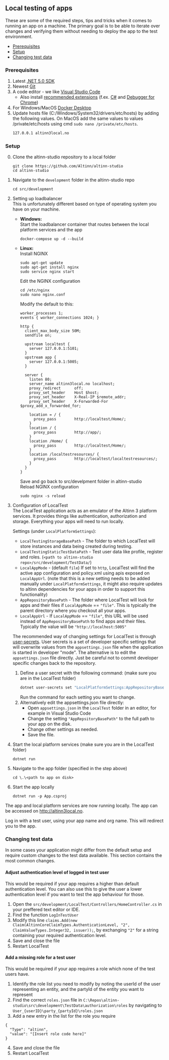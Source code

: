 ## Local testing of apps

These are some of the required steps, tips and tricks when it comes to running an app on a machine. The primary goal is to be able to iterate over changes and verifying them without needing to deploy the app to the test environment.

- [Prerequisites](#prerequisites)
- [Setup](#setup)
- [Changing test data](#changing-test-data)

### Prerequisites

1. Latest [.NET 5.0 SDK](https://dotnet.microsoft.com/download/dotnet/5.0)
2. Newest [Git](https://git-scm.com/downloads)
3. A code editor - we like [Visual Studio Code](https://code.visualstudio.com/Download)
    - Also install [recommended extensions](https://code.visualstudio.com/docs/editor/extension-gallery#_workspace-recommended-extensions) (f.ex. [C#](https://marketplace.visualstudio.com/items?itemName=ms-vscode.csharp) and [Debugger for Chrome](https://marketplace.visualstudio.com/items?itemName=msjsdiag.debugger-for-chrome))
4. For Windows/MacOS [Docker Desktop](https://www.docker.com/products/docker-desktop)
5. Update hosts file (C:/Windows/System32/drivers/etc/hosts) by adding the following values. On MacOS add the same values to values /private/etc/hosts using cmd `sudo nano /private/etc/hosts`.
   ```txt
   127.0.0.1 altinn3local.no
   ```

### Setup

0. Clone the altinn-studio repository to a local folder
   ```shell
   git clone https://github.com/Altinn/altinn-studio
   cd altinn-studio
   ```
1. Navigate to the `development` folder in the altinn-studio repo
   ```shell
   cd src/development
   ```
2. Setting up loadbalancer   
     This is unfortunately different based on type of operating system you have on your machine.
   - **Windows:**  
     Start the loadbalancer container that routes between the local platform services and the app
     ```shell
     docker-compose up -d --build
     ```
   - **Linux:**  
     Install NGINX
     ```shell
     sudo apt-get update
     sudo apt-get install nginx
     sudo service nginx start
     ```
     Edit the NGINX configuration
     ```shell
     cd /etc/nginx
     sudo nano nginx.conf
     ```
     Modify the default to this:
     ```nginx
     worker_processes 1;
     events { worker_connections 1024; }

     http { 
       client_max_body_size 50M;
       sendfile on;
       
       upstream localtest {
         server 127.0.0.1:5101;
       }
       upstream app {
         server 127.0.0.1:5005;
       }
       
       server {
         listen 80;
         server_name altinn3local.no localhost;
         proxy_redirect      off;
         proxy_set_header    Host $host;
         proxy_set_header    X-Real-IP $remote_addr;
         proxy_set_header    X-Forwarded-For $proxy_add_x_forwarded_for;

         location = / {
           proxy_pass        http://localtest/Home/;
         }
         location / {
           proxy_pass        http://app/;
         }
         location /Home/ {
           proxy_pass        http://localtest/Home/;
         }
         location /localtestresources/ {
           proxy_pass        http://localtest/localtestresources/;
         }
       }
     }
     ```
     Save and go back to src/develpment folder in altinn-studio  
     Reload NGINX configuration
     ```shell
     sudo nginx -s reload
     ```
3. Configuration of LocalTest   
    The LocalTest application acts as an emulator of the Altinn 3 platform services. It provides things like authentication, authorization and storage. Everything your apps will need to run locally.   

    Settings (under `LocalPlatformSettings`):
    - `LocalTestingStorageBasePath` - The folder to which LocalTest will store instances and data being created during testing.
    - `LocalTestingStaticTestDataPath` - Test user data like profile, register and roles. (`<path to altinn-studio repo>/src/development/TestData/`)
    - `LocalAppMode` - (default `file`) If set to `http`, LocalTest will find the active app configuration and policy.xml using apis exposed on `LocalAppUrl`. (note that this is a new setting needs to be added manually under `LocalPlatformSettings`, it might also require updates to altinn dependencies for your apps in order to support this functionality)
    - `AppRepositoryBasePath` - The folder where LocalTest will look for apps and their files if `LocalAppMode` == `"file"`. This is typically the parent directory where you checkout all your apps.
    - `LocalAppUrl` - If `LocalAppMode` == `"file"`, this URL will be used instead of `AppRepositoryBasePath` to find apps and their files. Typically the value will be `"http://localhost:5005"`

    The recommended way of changing settings for LocalTest is through [user-secrets](https://docs.microsoft.com/en-us/aspnet/core/security/app-secrets?view=aspnetcore-6.0&tabs=windows#set-a-secret). User secrets is a set of developer specific settings that will overwrite values from the `appsettings.json` file when the application is started in developer "mode". The alternative is to edit the `appsettings.json` file directly. Just be careful not to commit developer specific changes back to the repository.
   1. Define a user secret with the following command:  (make sure you are in the LocalTest folder)
      ```bash
      dotnet user-secrets set "LocalPlatformSettings:AppRepositoryBasePath" "C:\Repos"
      ```
      Run the command for each setting you want to change.
   2. Alternatively edit the appsettings.json file directly:
      - Open `appsettings.json` in the `LocalTest` folder in an editor, for example in Visual Studio Code
      - Change the setting `"AppRepsitoryBasePath"` to the full path to your app on the disk. 
      - Change other settings as needed.
      - Save the file.
5. Start the local platform services (make sure you are in the LocalTest folder)
   ```shell
   dotnet run
   ```
6. Navigate to the app folder (specified in the step above)
   ```shell
   cd \.\<path to app on disk>
   ```
7. Start the app locally
   ```shell
   dotnet run -p App.csproj
   ```

The app and local platform services are now running locally. The app can be accessed on <http://altinn3local.no>.

Log in with a test user, using your app name and org name. This will redirect you to the app.

### Changing test data

In some cases your application might differ from the default setup and require custom changes to the test data available. 
This section contains the most common changes.

#### Adjust authentication level of logged in test user
This would be required if your app requires a higher than default authentication level. You can also use this to give the user a lower authentication level if you want to test the app behaviour for those.
1. Open the `src/development/LocalTest/Controllers/HomeController.cs` in your preffered text editor or IDE. 
2. Find the function `LogInTestUser` 
3. Modify this line `claims.Add(new Claim(AltinnCoreClaimTypes.AuthenticationLevel, "2", ClaimValueTypes.Integer32, issuer));`,
by exchanging `"2"` for a string containing your required authentication level.
4. Save and close the file
5. Restart LocalTest

#### Add a missing role for a test user
This would be required if your app requires a role which none of the test users have.
1. Identify the role list you need to modify by noting the userId of the user representing an entity, and the partyId of the entity you want to represent
2. Find the correct `roles.json` file in `C:\Repos\altinn-studio\src\development\TestData\authorization\roles` by navigating to `User_{userID}\party_{partyId}\roles.json`
3. Add a new entry in the list for the role you require 

  ```
  {
    "Type": "altinn",
    "value": "[Insert role code here]"
  }
  ```
4. Save and close the file
5. Restart LocalTest

